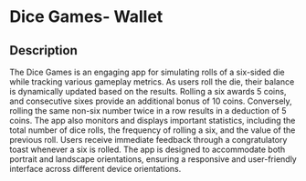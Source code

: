 # Dice Games- Wallet

## Description 
The Dice Games is an engaging app for simulating rolls of a six-sided die while tracking various gameplay metrics. As users roll the die, their balance is dynamically updated based on the results. Rolling a six awards 5 coins, and consecutive sixes provide an additional bonus of 10 coins. Conversely, rolling the same non-six number twice in a row results in a deduction of 5 coins. The app also monitors and displays important statistics, including the total number of dice rolls, the frequency of rolling a six, and the value of the previous roll. Users receive immediate feedback through a congratulatory toast whenever a six is rolled. The app is designed to accommodate both portrait and landscape orientations, ensuring a responsive and user-friendly interface across different device orientations.

